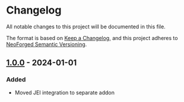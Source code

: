 # Changelog

All notable changes to this project will be documented in this file.

The format is based on [Keep a Changelog](https://keepachangelog.com/en/1.1.0/), and this project adheres to [NeoForged Semantic Versioning](https://docs.neoforged.net/docs/gettingstarted/versioning).

## [1.0.0](https://github.com/NovaMachina-Mods/ExNihiloJEI/compare/v1.0.0...v1.0.0) - 2024-01-01

### Added
- Moved JEI integration to separate addon
